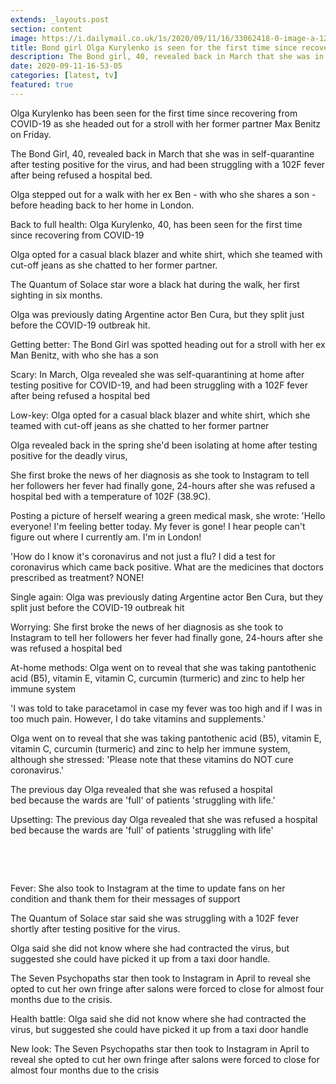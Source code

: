 ```yaml
---
extends: _layouts.post
section: content
image: https://i.dailymail.co.uk/1s/2020/09/11/16/33062418-0-image-a-123_1599839167184.jpg 
title: Bond girl Olga Kurylenko is seen for the first time since recovering from COVID-19 
description: The Bond girl, 40, revealed back in March that she was in self-quarantine after testing positive for the virus, and had been struggling with a 102F fever after being refused a hospital bed. 
date: 2020-09-11-16-53-05 
categories: [latest, tv] 
featured: true 
--- 
```

Olga Kurylenko has been seen for the first time since recovering from COVID-19 as she headed out for a stroll with her former partner Max Benitz on Friday.

The Bond Girl, 40, revealed back in March that she was in self-quarantine after testing positive for the virus, and had been struggling with a 102F fever after being refused a hospital bed.

Olga stepped out for a walk with her ex Ben - with who she shares a son - before heading back to her home in London.

Back to full health: Olga Kurylenko, 40, has been seen for the first time since recovering from COVID-19

Olga opted for a casual black blazer and white shirt, which she teamed with cut-off jeans as she chatted to her former partner.

The Quantum of Solace star wore a black hat during the walk, her first sighting in six months. 

Olga was previously dating Argentine actor Ben Cura, but they split just before the COVID-19 outbreak hit. 

Getting better: The Bond Girl was spotted heading out for a stroll with her ex Man Benitz, with who she has a son

Scary: In March, Olga revealed she was self-quarantining at home after testing positive for COVID-19, and had been struggling with a 102F fever after being refused a hospital bed

Low-key: Olga opted for a casual black blazer and white shirt, which she teamed with cut-off jeans as she chatted to her former partner

Olga revealed back in the spring she'd been isolating at home after testing positive for the deadly virus, 

She first broke the news of her diagnosis as she took to Instagram to tell her followers her fever had finally gone, 24-hours after she was refused a hospital bed with a temperature of 102F (38.9C). 

Posting a picture of herself wearing a green medical mask, she wrote: 'Hello everyone! I'm feeling better today. My fever is gone! I hear people can't figure out where I currently am. I'm in London! 

'How do I know it's coronavirus and not just a flu? I did a test for coronavirus which came back positive. What are the medicines that doctors prescribed as treatment? NONE! 

Single again: Olga was previously dating Argentine actor Ben Cura, but they split just before the COVID-19 outbreak hit

Worrying: She first broke the news of her diagnosis as she took to Instagram to tell her followers her fever had finally gone, 24-hours after she was refused a hospital bed

At-home methods: Olga went on to reveal that she was taking pantothenic acid (B5), vitamin E, vitamin C, curcumin (turmeric) and zinc to help her immune system

'I was told to take paracetamol in case my fever was too high and if I was in too much pain. However, I do take vitamins and supplements.'

Olga went on to reveal that she was taking pantothenic acid (B5), vitamin E, vitamin C, curcumin (turmeric) and zinc to help her immune system, although she stressed: 'Please note that these vitamins do NOT cure coronavirus.' 

The previous day Olga revealed that she was refused a hospital bed because the wards are 'full' of patients 'struggling with life.'

Upsetting: The previous day Olga revealed that she was refused a hospital bed because the wards are 'full' of patients 'struggling with life'

 

 

Fever: She also took to Instagram at the time to update fans on her condition and thank them for their messages of support

The Quantum of Solace star said she was struggling with a 102F fever shortly after testing positive for the virus.  

Olga said she did not know where she had contracted the virus, but suggested she could have picked it up from a taxi door handle.

The Seven Psychopaths star then took to Instagram in April to reveal she opted to cut her own fringe after salons were forced to close for almost four months due to the crisis.

Health battle: Olga said she did not know where she had contracted the virus, but suggested she could have picked it up from a taxi door handle

New look: The Seven Psychopaths star then took to Instagram in April to reveal she opted to cut her own fringe after salons were forced to close for almost four months due to the crisis

